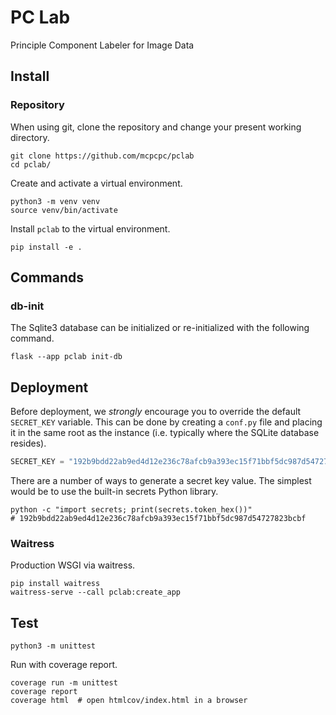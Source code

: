 # PC Lab

Principle Component Labeler for Image Data

## Install

### Repository

When using git, clone the repository and change your present working directory.

```shell
git clone https://github.com/mcpcpc/pclab
cd pclab/
```
Create and activate a virtual environment.

```shell
python3 -m venv venv
source venv/bin/activate
```

Install `pclab` to the virtual environment.

```shell
pip install -e .
```

## Commands

### db-init

The Sqlite3 database can be initialized or re-initialized with the
following command.

```shell
flask --app pclab init-db
```

## Deployment

Before deployment, we *strongly* encourage you to override the
default `SECRET_KEY` variable. This can be done by creating a
`conf.py` file and placing it in the same root as the instance (i.e. typically where the SQLite database resides).

```python
SECRET_KEY = "192b9bdd22ab9ed4d12e236c78afcb9a393ec15f71bbf5dc987d54727823bcbf"
```

There are a number of ways to generate a secret key value. The
simplest would be to use the built-in secrets Python library.

```shell
python -c "import secrets; print(secrets.token_hex())"
# 192b9bdd22ab9ed4d12e236c78afcb9a393ec15f71bbf5dc987d54727823bcbf
```

### Waitress

Production WSGI via waitress.

```shell
pip install waitress
waitress-serve --call pclab:create_app
```

## Test

```shell
python3 -m unittest
```

Run with coverage report.

```shell
coverage run -m unittest
coverage report
coverage html  # open htmlcov/index.html in a browser
```
